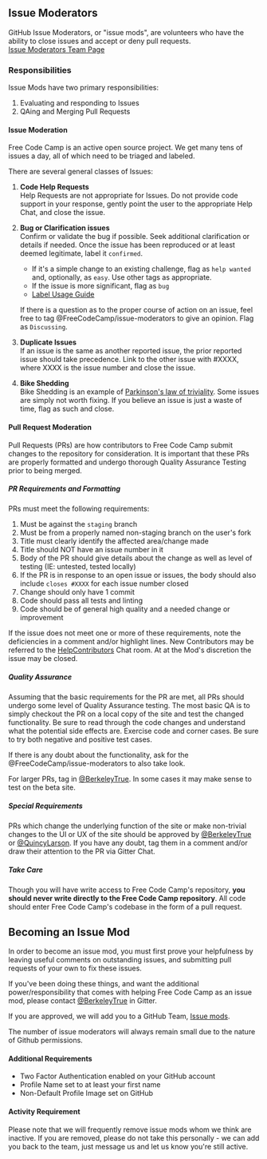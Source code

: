 ## Issue Moderators
GitHub Issue Moderators, or "issue mods", are volunteers who have the ability to close issues and accept or deny pull requests.  
  [Issue Moderators Team Page](https://github.com/orgs/FreeCodeCamp/teams/issue-moderators)

### Responsibilities
Issue Mods have two primary responsibilities:

1. Evaluating and responding to Issues
2. QAing and Merging Pull Requests

#### Issue Moderation
Free Code Camp is an active open source project.  We get many tens of issues a day, all of which need to be triaged and labeled.

There are several general classes of Issues:
 
1. **Code Help Requests**  
Help Requests are not appropriate for Issues.  Do not provide code support in your response, gently point the user to the appropriate Help Chat, and close the issue.
2. **Bug or Clarification issues**  
Confirm or validate the bug if possible.  Seek additional clarification or details if needed.  Once the issue has been reproduced or at least deemed legitimate, label it `confirmed`.
    * If it's a simple change to an existing challenge, flag as `help wanted` and, optionally, as `easy`.  Use other tags as appropriate.
    * If the issue is more significant, flag as `bug`
    * [Label Usage Guide](Select-Issues-for-Contributing-Using-Labels)

    If there is a question as to the proper course of action on an issue, feel free to tag @FreeCodeCamp/issue-moderators to give an opinion.  Flag as `Discussing`.
3. **Duplicate Issues**  
If an issue is the same as another reported issue, the prior reported issue should take precedence.  Link to the other issue with #XXXX, where XXXX is the issue number and close the issue.
4. **Bike Shedding**  
Bike Shedding is an example of [Parkinson's law of triviality](https://en.wikipedia.org/wiki/Parkinson%27s_law_of_triviality).  Some issues are simply not worth fixing.  If you believe an issue is just a waste of time, flag as such and close.

#### Pull Request Moderation
Pull Requests (PRs) are how contributors to Free Code Camp submit changes to the repository for consideration.  It is important that these PRs are properly formatted and undergo thorough Quality Assurance Testing prior to being merged.

##### PR Requirements and Formatting
PRs must meet the following requirements:

1. Must be against the `staging` branch
2. Must be from a properly named non-staging branch on the user's fork
3. Title must clearly identify the affected area/change made
4. Title should NOT have an issue number in it
5. Body of the PR should give details about the change as well as level of testing (IE: untested, tested locally)
6. If the PR is in response to an open issue or issues, the body should also include `closes #XXXX` for each issue number closed
7. Change should only have 1 commit
8. Code should pass all tests and linting
9. Code should be of general high quality and a needed change or improvement

If the issue does not meet one or more of these requirements, note the deficiencies in a comment and/or highlight lines.  New Contributors may be referred to the [HelpContributors](https://gitter.im/FreeCodeCamp/HelpContributors) Chat room.  At at the Mod's discretion the issue may be closed.

##### Quality Assurance
Assuming that the basic requirements for the PR are met, all PRs should undergo some level of Quality Assurance testing.  The most basic QA is to simply checkout the PR on a local copy of the site and test the changed functionality.  Be sure to read through the code changes and understand what the potential side effects are. Exercise code and corner cases.  Be sure to try both negative and positive test cases.

If there is any doubt about the functionality, ask for the @FreeCodeCamp/issue-moderators to also take look.

For larger PRs, tag in [@BerkeleyTrue](https://gitter.im/berkeleytrue).  In some cases it may make sense to test on the beta site.

##### Special Requirements
PRs which change the underlying function of the site or make non-trivial changes to the UI or UX of the site should be approved by [@BerkeleyTrue](https://gitter.im/berkeleytrue) or [@QuincyLarson](https://gitter.im/quincylarson).  If you have any doubt, tag them in a comment and/or draw their attention to the PR via Gitter Chat.

##### Take Care
Though you will have write access to Free Code Camp's repository, **you should never write directly to the Free Code Camp repository**. All code should enter Free Code Camp's codebase in the form of a pull request.

## Becoming an Issue Mod
In order to become an issue mod, you must first prove your helpfulness by leaving useful comments on outstanding issues, and submitting pull requests of your own to fix these issues.

If you've been doing these things, and want the additional power/responsibility that comes with helping Free Code Camp as an issue mod, please contact [@BerkeleyTrue](https://gitter.im/berkeleytrue) in Gitter.

If you are approved, we will add you to a GitHub Team, [Issue mods](https://github.com/orgs/FreeCodeCamp/teams/issue-moderators).

The number of issue moderators will always remain small due to the nature of Github permissions.

#### Additional Requirements
* Two Factor Authentication enabled on your GitHub account
* Profile Name set to at least your first name
* Non-Default Profile Image set on GitHub

#### Activity Requirement
Please note that we will frequently remove issue mods whom we think are inactive. If you are removed, please do not take this personally - we can add you back to the team, just message us and let us know you're still active.
